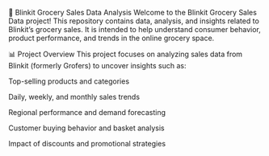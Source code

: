 🛒 Blinkit Grocery Sales Data Analysis
Welcome to the Blinkit Grocery Sales Data project! This repository contains data, analysis, and insights related to Blinkit’s grocery sales. It is intended to help understand consumer behavior, product performance, and trends in the online grocery space.

📊 Project Overview
This project focuses on analyzing sales data from Blinkit (formerly Grofers) to uncover insights such as:

Top-selling products and categories

Daily, weekly, and monthly sales trends

Regional performance and demand forecasting

Customer buying behavior and basket analysis

Impact of discounts and promotional strategies
